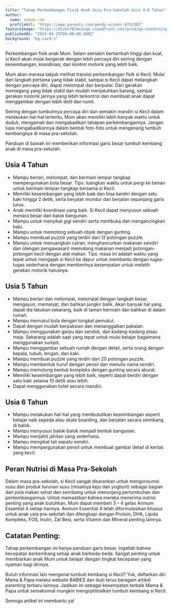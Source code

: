 ```yaml
---
title: "Tahap Perkembangan Fisik Anak Usia Pra-Sekolah Usia 4-6 Tahun"
author:
  name: anmum.com
  profileUrl: "https://www.parents.com/wendy-wisner-6752382"
featureImage: "https://d1vbn70lmn1nqe.cloudfront.net/prod/wp-content/uploads/2021/10/12045244/1.-Tahap-Perkembangan-Anak-Usia-6-7-Tahun.jpg.webp"
publishedAt: "2024-04-25T09:00:00.000Z"
background: "bg-card-1"
---
```


Perkembangan fisik anak Mum. Selain semakin bertambah tinggi dan kuat, si Kecil akan mulai bergerak dengan lebih percaya diri seiring dengan keseimbangan, koordinasi, dan kontrol motorik yang lebih baik.

Mum akan merasa takjub melihat transisi perkembangan fisik si Kecil. Mulai dari langkah pertama yang tidak stabil, sampai si Kecil dapat melangkah dengan percaya diri, dapat melompat dan berputar. Dari gerakan memegang yang tidak stabil dan mudah menjatuhkan barang, sampai gerakan motorik jarinya yang lebih terkontrol dan membuat anak dapat menggambar dengan lebih detil dan rumit.

Seiring dengan tumbuhnya percaya diri dan semakin mandiri si Kecil dalam melakukan hal-hal tertentu, Mum akan memiliki lebih banyak waktu untuk duduk, mengamati dan mengabadikan tahapan perkembangannya. Jangan lupa mengabadikannya dalam bentuk foto-foto untuk mengenang tumbuh kembangnya di masa pra-sekolah.

Panduan di bawah ini memberikan informasi garis besar tumbuh kembang anak di masa pra-sekolah.

## Usia 4 Tahun

- Mampu berlari, melompat, dan bermain lempar tangkap mempergunakan bola besar. Tips: luangkan waktu untuk pergi ke taman untuk bermain lempar-tangkap bersama si Kecil.
- Memiliki keseimbangan yang lebih baik dan bisa berdiri dengan satu kaki hingga 2 detik, serta berjalan mundur dan berjalan sepanjang garis lurus.
- Anak memiliki koordinasi yang baik. Si Kecil dapat menyusun sebuah menara besar dari balok bangunan.
- Mampu untuk menyikat gigi sendiri serta membuka dan mengancingkan baju.
- Mampu untuk memotong sebuah objek dengan gunting.
- Mampu membuat puzzle yang terdiri dari 12 potongan puzzle.
- Mampu untuk menuangkan cairan, menghancurkan makanan sendiri dan (dengan pengawasan) memotong makanan menjadi potongan-potongan kecil dengan alat makan. Tips: masa ini adalah waktu yang tepat untuk mengajak si Kecil ke dapur untuk membantu dengan tugas-tugas sederhana dengan memberinya kesempatan untuk melatih gerakan motorik halusnya.

## Usia 5 Tahun

- Mampu berlari dan melompat, melompat dengan langkah besar, mengayun, memanjat, dan bahkan jungkir balik. Akan banyak hal yang dapat dia lakukan sekarang, baik di taman bermain dan bahkan di dalam rumah.
- Mampu memukul bola dengan tongkat pemukul.
- Dapat dengan mudah berpakaian dan menanggalkan pakaian.
- Mampu menggunakan garpu dan sendok, dan kadang-kadang pisau meja. Sekarang adalah saat yang tepat untuk mulai belajar bagaimana menggunakan sumpit.
- Mampu menggambar sebuah rumah dengan detail, serta orang dengan kepala, tubuh, lengan, dan kaki.
- Mampu membuat puzzle yang terdiri dari 20 potongan puzzle.
- Mampu membentuk huruf dengan pensil dan menulis nama sendiri.
- Mampu memotong bentuk kompleks dengan gunting secara akurat.
- Memiliki keseimbangan yang lebih baik, seperti dapat berdiri dengan satu kaki selama 10 detik atau lebih.
- Dapat menggunakan toilet secara mandiri.

## Usia 6 Tahun

- Mampu melakukan hal-hal yang membutuhkan keseimbangan seperti belajar naik sepeda atau skate boarding, dan berjalan secara seimbang di balok.
- Mampu menyusun balok-balok menjadi bentuk bangunan.
- Mampu menjahit jahitan yang sederhana.
- Mampu mengikat tali sepatu sendiri.
- Mampu mempergunakan pensil untuk membuat gambar detail di kertas yang kecil.

## Peran Nutrisi di Masa Pra-Sekolah

Dalam masa pra-sekolah, si Kecil sangat disarankan untuk mengonsumsi susu dan produk turunan susu (misalnya keju dan yoghurt) sebagai bagian dari pola makan sehat dan seimbang untuk menunjang pertumbuhan dan perkembangannya. Untuk memastikan bahwa mereka menerima nutrisi penting yang anak butuhkan, Mum dapat memberi 3 – 4 gelas Anmum Essential 4 setiap harinya. Anmum Essential 4 telah diformulasikan khusus untuk anak usia pra-sekolah dan dilengkapi dengan Protein, DHA, Lipida Kompleks, FOS, Inulin, Zat Besi, serta Vitamin dan Mineral penting lainnya.

## Catatan Penting:

Tahap perkembangan ini hanya panduan garis besar. Ingatlah bahwa kecepatan berkembang setiap anak berbeda-beda. Sangat penting untuk membiarkan anak Mum untuk belajar dengan tingkat kecepatan yang nyaman bagi dirinya.

Butuh informasi lain mengenai tumbuh kembang si Kecil? Yuk, daftarkan diri Mama & Papa melalui website BABIES dan ikuti terus beragam artikel parenting terbaru lainnya. Jadikan ini sebagai kesempatan terbaik Mama & Papa untuk semaksimal mungkin mengoptimalkan tumbuh kembang si Kecil.

Semoga artikel ini membantu ya!
